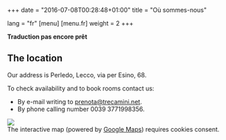 +++
date = "2016-07-08T00:28:48+01:00"
title = "Où sommes-nous"

lang = "fr"
[menu]
  [menu.fr]
    weight = 2
+++


<div class="alert alert-warning" role="alert">
  <b>Traduction pas encore prêt</b>
</div>


The location
------------
Our address is Perledo, Lecco, via per Esino, 68.

To check availability and to book rooms contact us:

  * By e-mail writing to [prenota@trecamini.net](mailto:prenota@trecamini.net).
  * By phone calling number 0039 3771998356.


<div class="row">
  <div class="col-xs-5">
    <img src="/images/map.jpg">
  </div>

  <div id="gmaps" class="col-xs-7">
    The interactive map (powered by <a href="https://www.google.co.uk/maps/">Google Maps</a>)
    requires cookies consent.
  </div>
</div>
